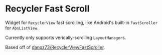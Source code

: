# Recycler Fast Scroll
Widget for `RecyclerView` fast scrolling, like Android's built-in `FastScroller` for `AbsListView`.

Currently only supports verically-scrolling `LayoutManager`s.

Based off of [danoz73/RecyclerViewFastScroller](https://github.com/danoz73/RecyclerViewFastScroller).
